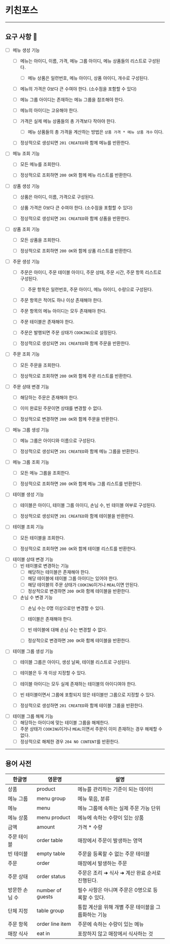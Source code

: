 # 키친포스

---

## 요구 사항 🚀
- [ ] 메뉴 생성 기능
  - [ ] 메뉴는 아이디, 이름, 가격, 메뉴 그룹 아이디, 메뉴 상품들의 리스트로 구성된다.
    - [ ] 메뉴 상품은 일련번호, 메뉴 아이디, 상품 아이디, 개수로 구성된다. 
  - [ ] 메뉴의 가격은 0보다 큰 수여야 한다. (소수점을 포함할 수 있다)
  - [ ] 메뉴 그룹 아이디는 존재하는 메뉴 그룹을 참조해야 한다.
  - [ ] 메뉴의 아이디는 고유해야 한다.
  - [ ] 가격은 실제 메뉴 상품들의 총 가격보다 작아야 한다.
    - [ ] 메뉴 상품들의 총 가격을 계산하는 방법은 `상품 가격 * 메뉴 상품 개수` 이다.
  - [ ] 정상적으로 생성되면 `201 CREATED`와 함께 메뉴를 반환한다. 


- [ ] 메뉴 조회 기능
  - [ ] 모든 메뉴를 조회한다.
  - [ ] 정상적으로 조회하면 `200 OK`와 함께 메뉴 리스트를 반환한다. 


- [ ] 상품 생성 기능
  - [ ] 상품은 아이디, 이름, 가격으로 구성된다.
  - [ ] 상품 가격은 0보다 큰 수여야 한다. (소수점을 포함할 수 있다)
  - [ ] 정상적으로 생성되면 `201 CREATED`와 함께 상품을 반환한다.


- [ ] 상품 조회 기능
  - [ ] 모든 상품을 조회한다.
  - [ ] 정상적으로 조회하면 `200 OK`와 함께 상품 리스트를 반환한다.


- [ ] 주문 생성 기능
  - [ ] 주문은 아이디, 주문 테이블 아이디, 주문 상태, 주문 시간, 주문 항목 리스트로 구성된다.
    - [ ] 주문 항목은 일련번호, 주문 아이디, 메뉴 아이디, 수량으로 구성된다.
  - [ ] 주문 항목은 적어도 하나 이상 존재해야 한다.
  - [ ] 주문 항목의 메뉴 아이디는 모두 존재해야 한다.
  - [ ] 주문 테이블은 존재해야 한다.
  - [ ] 주문은 발행되면 주문 상태가 `COOKING`으로 설정된다.
  - [ ] 정상적으로 생성되면 `201 CREATED`와 함께 주문을 반환한다.


- [ ] 주문 조회 기능
  - [ ] 모든 주문을 조회한다.
  - [ ] 정상적으로 조회하면 `200 OK`와 함께 주문 리스트를 반환한다.


- [ ] 주문 상태 변경 기능
  - [ ] 해당하는 주문은 존재해야 한다.
  - [ ] 이미 완료된 주문이면 상태를 변경할 수 없다.
  - [ ] 정상적으로 변경하면 `200 OK`와 함께 주문을 반환한다.


- [ ] 메뉴 그룹 생성 기능
  - [ ] 메뉴 그룹은 아이디와 이름으로 구성된다.
  - [ ] 정상적으로 생성되면 `201 CREATED`와 함께 메뉴 그룹을 반환한다.


- [ ] 메뉴 그룹 조회 기능
  - [ ] 모든 메뉴 그룹을 조회한다.
  - [ ] 정상적으로 조회하면 `200 OK`와 함께 메뉴 그룹 리스트를 반환한다.


- [ ] 테이블 생성 기능
  - [ ] 테이블은 아이디, 테이블 그룹 아이디, 손님 수, 빈 테이블 여부로 구성된다.
  - [ ] 정상적으로 생성되면 `201 CREATED`와 함께 테이블을 반환한다.


- [ ] 테이블 조회 기능
  - [ ] 모든 테이블을 조회한다.
  - [ ] 정상적으로 조회하면 `200 OK`와 함께 테이블 리스트를 반환한다.


- [ ] 테이블 상태 변경 기능
  - [ ] 빈 테이블로 변경하는 기능
    - [ ] 해당하는 테이블은 존재해야 한다.
    - [ ] 해당 테이블에 테이블 그룹 아이디는 있어야 한다.
    - [ ] 해당 테이블의 주문 상태가 `COOKING`이거나 `MEAL`이면 안된다.
    - [ ] 정상적으로 변경하면 `200 OK`와 함께 테이블을 반환한다.
  - [ ] 손님 수 변경 기능
    - [ ] 손님 수는 0명 이상으로만 변경할 수 있다.
    - [ ] 테이블은 존재해야 한다.
    - [ ] 빈 테이블에 대해 손님 수는 변경할 수 없다.
    - [ ] 정상적으로 변경하면 `200 OK`와 함께 테이블을 반환한다.


- [ ] 테이블 그룹 생성 기능
  - [ ] 테이블 그룹은 아이디, 생성 날짜, 테이블 리스트로 구성된다.
  - [ ] 테이블은 두 개 이상 지정할 수 있다.
  - [ ] 테이블 아이디는 모두 실제 존재하는 테이블의 아이디여야 한다.
  - [ ] 빈 테이블이면서 그룹에 포함되지 않은 테이블만 그룹으로 지정할 수 있다.
  - [ ] 정상적으로 생성하면 `201 CREATED`와 함께 테이블 그룹을 반환한다.


- [ ] 테이블 그룹 해체 기능
  - [ ] 해당하는 아이디에 맞는 테이블 그룹을 해체한다.
  - [ ] 주문 상태가 `COOKING`이거나 `MEAL`이면서 주문이 이미 존재하는 경우 해체할 수 없다.
  - [ ] 정상적으로 해체한 경우 `204 NO CONTENT`를 반환한다.

---
## 용어 사전

| 한글명 | 영문명 | 설명 |
| --- | --- | --- |
| 상품 | product | 메뉴를 관리하는 기준이 되는 데이터 |
| 메뉴 그룹 | menu group | 메뉴 묶음, 분류 |
| 메뉴 | menu | 메뉴 그룹에 속하는 실제 주문 가능 단위 |
| 메뉴 상품 | menu product | 메뉴에 속하는 수량이 있는 상품 |
| 금액 | amount | 가격 * 수량 |
| 주문 테이블 | order table | 매장에서 주문이 발생하는 영역 |
| 빈 테이블 | empty table | 주문을 등록할 수 없는 주문 테이블 |
| 주문 | order | 매장에서 발생하는 주문 |
| 주문 상태 | order status | 주문은 조리 ➜ 식사 ➜ 계산 완료 순서로 진행된다. |
| 방문한 손님 수 | number of guests | 필수 사항은 아니며 주문은 0명으로 등록할 수 있다. |
| 단체 지정 | table group | 통합 계산을 위해 개별 주문 테이블을 그룹화하는 기능 |
| 주문 항목 | order line item | 주문에 속하는 수량이 있는 메뉴 |
| 매장 식사 | eat in | 포장하지 않고 매장에서 식사하는 것 |
